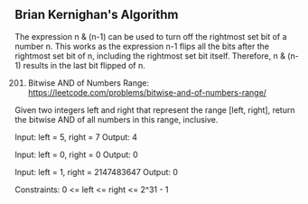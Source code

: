 ## Brian Kernighan's Algorithm

The expression n & (n-1) can be used to turn off the rightmost set bit of a number n. 
This works as the expression n-1 flips all the bits after the rightmost set bit of n, including the rightmost set bit itself. 
Therefore, n & (n-1) results in the last bit flipped of n.


201. Bitwise AND of Numbers Range: https://leetcode.com/problems/bitwise-and-of-numbers-range/

Given two integers left and right that represent the range [left, right], return the bitwise AND of all numbers in this range, inclusive.

Input: left = 5, right = 7
Output: 4

Input: left = 0, right = 0
Output: 0

Input: left = 1, right = 2147483647
Output: 0

Constraints: 0 <= left <= right <= 2^31 - 1
